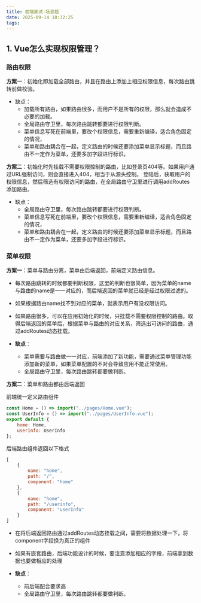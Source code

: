 ```yaml
---
title: 前端面试-场景题
date: 2025-09-14 18:32:25
tags:
---
```


## 1. Vue怎么实现权限管理？

### 路由权限

**方案一**：初始化即加载全部路由，并且在路由上添加上相应权限信息，每次路由跳转前做校验。

* 缺点：
  * 加载所有路由，如果路由很多，而用户不是所有的权限，那么就会造成不必要的加载。
  * 全局路由守卫里，每次路由跳转都要进行权限判断。
  * 菜单信息写死在前端里，要改个权限信息，需要重新编译，适合角色固定的情况，
  * 菜单和路由耦合在一起，定义路由的时候还要添加菜单显示标题，而且路由不一定作为菜单，还要多加字段进行标识。

**方案二**：初始化时先挂载不需要权限控制的路由，比如登录页404等。如果用户通过URL强制访问，则会直接进入404，相当于从源头控制。
登陆后，获取用户的权限信息，然后筛选有权限访问的路由，在全局路由守卫里进行调用addRoutes添加路由。

* 缺点：
  * 全局路由守卫里，每次路由跳转都要进行权限判断。
  * 菜单信息写死在前端里，要改个权限信息，需要重新编译，适合角色固定的情况，
  * 菜单和路由耦合在一起，定义路由的时候还要添加菜单显示标题，而且路由不一定作为菜单，还要多加字段进行标识。

### 菜单权限

**方案一**：菜单与路由分离，菜单由后端返回，前端定义路由信息。

* 每次路由跳转的时候都要判断权限，这里的判断也很简单，因为菜单的name与路由的name是一一对应的，而后端返回的菜单就已经是经过权限过滤的。
* 如果根据路由name找不到对应的菜单，就表示用户有没权限访问。
* 如果路由很多，可以在应用初始化的时候，只挂载不需要权限控制的路由。取得后端返回的菜单后，根据菜单与路由的对应关系，筛选出可访问的路由，通过addRoutes动态挂载。

* **缺点**：
  * 菜单需要与路由做一一对应，前端添加了新功能，需要通过菜单管理功能添加新的菜单，如果菜单配置的不对会导致应用不能正常使用。
  * 全局路由守卫里，每次路由跳转都要做判断。

**方案二**：菜单和路由都由后端返回

前端统一定义路由组件

```javascript
const Home = () => import("../pages/Home.vue");
const UserInfo = () => import("../pages/UserInfo.vue");
export default {
    home: Home,
    userInfo: UserInfo
};
```

后端路由组件返回以下格式

```javascript
[
    {
        name: "home",
        path: "/",
        component: "home"
    },
    {
        name: "home",
        path: "/userinfo",
        component: "userInfo"
    }
]
```

* 在将后端返回路由通过addRoutes动态挂载之间，需要将数据处理一下，将component字段换为真正的组件
* 如果有嵌套路由，后端功能设计的时候，要注意添加相应的字段，前端拿到数据也要做相应的处理

* **缺点**：
  * 前后端配合要求高
  * 全局路由守卫里，每次路由跳转都要做判断。